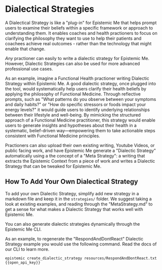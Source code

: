 # Dialectical Strategies
A Dialectical Strategy is like a "plug-in" for Epistemic Me that helps prompt users to examine their beliefs within a specific framework or approach to understanding them. It enables coaches and health practioners to focus on clarifying the philosophy they want to use to help their patients and coachees achieve real outcomes - rather than the technology that might enable that change.

*Any* practioner can easily to write a dialectic strategy for Epistemic Me. However, Dialectic Strategies can also be used for more advanced professional use cases.

As an example, imagine a Functional Health practioner writing Dialectic Strategy within Epistemic Me. A good dialectic strategy, once plugged into the tool, would systematically help users clarify their health beliefs by applying the philosophy of Functional Medicine. Through reflective prompts, such as "What patterns do you observe between your symptoms and daily habits?" or "How do specific stressors or foods impact your energy levels?" it would guide users to identify underlying relationships between their lifestyle and well-being. By mimicking the structured approach of a Functional Medicine practitioner, this strategy would enable users to generate insights and hypotheses about their health in a systematic, belief-driven way—empowering them to take actionable steps consistent with Functional Medicine principles.

Practioners can also upload their own existing writing, Youtube Videos, or public facing work, and have Epistemic Me generate a "Dialectic Strategy" automatically using a the concept of a "Meta Strategy": a writing that extracts the Epistemic Context from a piece of work and writes a Dialectic Strategy that can be tweaked for Epistemic Me. 

## How To Add Your Own Dialectical Strategy

To add your own Dialectic Strategy, simplify add new strategy in a markdown file and keep it in the `strategies/` folder. We suggest taking a look at existing examples, and reading through the "MetaStrategy.md" to get a sense for what makes a Dialectic Strategy that works well with Epistemic Me. 

You can also generate dialectic strategies dynamically through the Epistemic Me CLI.

As an example, to regenerate the "RespondAndDontReact" Dialectic Strategy example you would use the following command. Read the docs of our CLI to learn more.

``epistemic create_dialectic_strategy resources/RespondAndDontReact.txt {{open_api_key}}``

